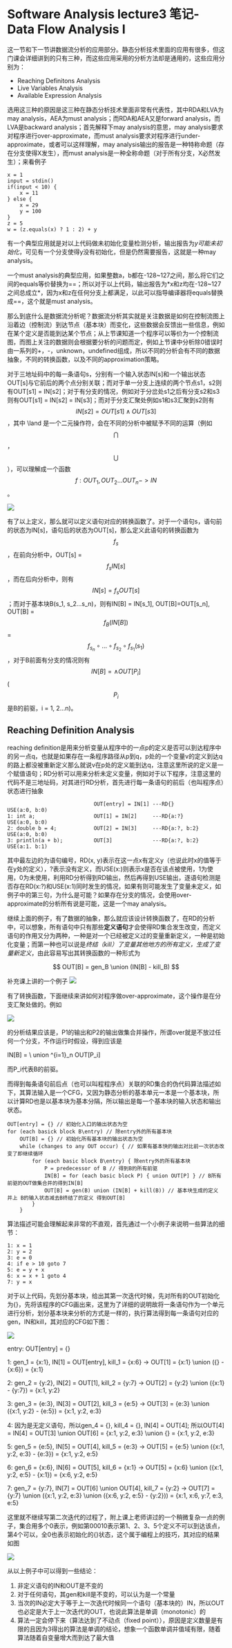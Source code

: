 # Software Analysis lecture3 笔记-Data Flow Analysis I

这一节和下一节讲数据流分析的应用部分。静态分析技术里面的应用有很多，但这门课会详细讲到的只有三种，而这些应用采用的分析方法却是通用的，这些应用分别为：

+ Reaching Definitons Analysis
+ Live Variables Analysis
+ Available Expression Analysis

选用这三种的原因是这三种在静态分析技术里面非常有代表性，其中RDA和LVA为may analysis，AEA为must analysis；而RDA和AEA又是forward analysis，而LVA是backward analysis；首先解释下may analysis的意思，may analysis要求对程序进行over-approximate，而must analysis要求对程序进行under-approximate，或者可以这样理解，may analysis输出的报告是一种特称命题（存在分支使得X发生），而must analysis是一种全称命题（对于所有分支，X必然发生）；来看例子

```
x = 1
input = stdin()
if(input < 10) {
    x = 11 
} else {
    x = 29
    y = 100
}
z = 5
w = (z.equals(x) ? 1 : 2) + y
```

有一个典型应用就是对以上代码做未初始化变量检测分析，输出报告为*y可能未初始化*，可见有一个分支使得y没有初始化，但是仍然需要报告，这就是一种may analysis。

一个must analysis的典型应用，如果整数a，b都在-128~127之间，那么将它们之间的equals等价替换为==；所以对于以上代码，输出报告为*x和z均在-128~127之间总成立*，因为x和z在任何分支上都满足，以此可以指导编译器将equals替换成==，这个就是must analysis。

那么到底什么是数据流分析呢？数据流分析其实就是关注数据是如何在控制流图上沿着边（控制流）到达节点（基本块）而变化，这些数据会反馈出一些信息，例如在某个定义是否能到达某个节点；从上节课知道一个程序可以等价为一个控制流图，而图上关注的数据则会根据要分析的问题而定，例如上节课中分析除0错误时由一系列的+，-，unknown，undefined组成，所以不同的分析会有不同的数据抽象，不同的转换函数，以及不同的approximation策略。

对于三地址码中的每一条语句s，分别有一个输入状态IN[s]和一个输出状态OUT[s]与它前后的两个点分别关联；而对于单一分支上连续的两个节点s1，s2则有OUT[s1] = IN[s2]；对于有分支的情况，例如对于分岔处s1之后有分支s2和s3则有OUT[s1] = IN[s2] = IN[s3]；而对于分支汇聚处例如s1和s3汇聚到s2则有 $$ IN[s2] = OUT[s1] \land OUT[s3] $$ ，其中 \land 是一个二元操作符，会在不同的分析中被赋予不同的运算（例如 $$ \bigcap $$ ，$$ \bigcup $$ ），可以理解成一个函数 $$ f:OUT_1, OUT_2 ... OUT_n-> IN $$ 。

![](20200416220339.jpg)

有了以上定义，那么就可以定义语句对应的转换函数了。对于一个语句s，语句前的状态为IN[s]，语句后的状态为OUT[s]，那么定义此语句的转换函数为 $$ f_s $$ ，在前向分析中，OUT[s] = $$ f_s IN[s] $$ ，而在后向分析中，则有 $$ IN[s] = f_s OUT[s] $$；而对于基本块B(s_1, s_2...s_n)，则有IN[B] = IN[s_1], OUT[B]=OUT[s_n], OUT[B] = $$ f_B (IN[B]) $$ = $$ f_s_n \circ ... \circ f_s_2 \circ f_s_1 (s_1) $$ ，对于B前面有分支的情况则有 $$ IN[B] = \land OUT[P_i] $$ ( $$ P_i $$ 是B的前驱，i = 1, 2...n)。

## Reaching Definition Analysis

reaching definition是用来分析变量从程序中的一点p的定义是否可以到达程序中的另一点q，也就是如果存在一条程序路径从p到q，p处的一个变量v的定义到达q的路上都没被重新定义那么就说v在p处的定义能到达q，注意这里所说的定义是一个赋值语句；RD分析可以用来分析未定义变量，例如对于以下程序，注意这里的代码不是三地址码，对其进行RD分析，首先进行每一条语句的前后（也叫程序点）状态进行抽象

```
                            OUT[entry] = IN[1] ---RD{}             USE(a:0, b:0)
1: int a;                   OUT[1] = IN[2]     ---RD{a:?}          USE(a:0, b:0)
2: double b = 4;            OUT[2] = IN[3]     ---RD{a:?, b:2}     USE(a:0, b:0)
3: println(a + b);          OUT[3]             ---RD{a:?, b:2}     USE(a:1. b:1)
```

其中最左边的为语句编号，RD(x, y)表示在这一点x有定义y（也说此时x的值等于在y处的定义），?表示没有定义，而USE(x:)则表示x是否在该点被使用，1为使用，0为未使用，利用RD分析得到RD输出，然后再得到USE输出，逐语句检测是否存在RD(x:?)和USE(x:1)同时发生的情况，如果有则可能发生了变量未定义，如例子中的第三句，为什么是可能？如果存在分支的情况，会使用over-approximate的分析所有说是可能，这是一个may analysis。

继续上面的例子，有了数据的抽象，那么就应该设计转换函数了，在RD的分析中，可以想象，所有语句中只有那些**定义语句**才会使得RD集合发生改变，而定义语句的作用又分为两种，一种是对一个已经被定义过的变量重新定义，一种是初始化变量；而第一种也可以说是*终结（kill）了变量其他地方的所有定义，生成了变量新定义*，由此容易写出其转换函数的一种形式为

$$ OUT[B] = gen_B \union (IN[B] - kill_B) $$

补充课上讲的一个例子
![](20200418141324.jpg)

有了转换函数，下面继续来讲如何对程序做over-approximate，这个操作是在分支汇聚处做的。例如

![](20200418141705.jpg)

的分析结果应该是，P1的输出和P2的输出做集合并操作，所谓over就是不放过任何一个分支，不作运行时假设，得到应该是

IN[B] = \ union ^{i=1}_n OUT[P_i]

而P_i代表B的前驱。

而得到每条语句前后点（也可以叫程程序点）关联的RD集合的伪代码算法描述如下，其算法输入是一个CFG，又因为静态分析的基本单元一本是一个基本块，所以计算RD也是以基本块为基本分隔，所以输出是每一个基本块的输入状态和输出状态。

```
OUT[entry] = {} // 初始化入口的输出状态为空
for (each basick block B\entry) // 除entry外的所有基本块
    OUT[B] = {} // 初始化所有基本块的输出状态为空
    while (changes to any OUT occur) { // 如果有基本快的输出对比前一次状态改变了即继续循环
        for (each basic block B\entry) { 除entry外的所有基本块
            P = predecessor of B // 得到B的所有前驱
            IN[B] = for (each basic block P) { union OUT[P] } // B所有前驱的OUT做集合并的得到IN[B]
            OUT[B] = gen(B) union (IN[B] + kill(B)) // 基本块生成的定义 并上 B的输入状态减去B终结了的定义 得到OUT[B]
        }
    }
```

算法描述可能会理解起来非常的不直观，首先通过一个小例子来说明一些算法的细节：

```
1: x = 1                
2: y = 2
3: e = 0
4: if e > 10 goto 7
5: e = y + x
6: x = x + 1 goto 4
7: y = x 
```

对于以上代码，先划分基本块，给出其第一次迭代时候，先对所有的OUT初始化为{}，先将该程序的CFG画出来，这里为了详细的说明故将一条语句作为一个单元进行分析，划分基本块来分析的方式是一样的，执行算法得到每一条语句对应的gen，IN和kill，其对应的CFG如下图：

![](20200818180425.jpg)


entry: OUT[entry] = {}

1: gen_1 = {x:1}, IN[1] = OUT[entry], kill_1 = {x:6} -> OUT[1] = {x:1} \union ({} - {x:6}) = {x:1}

2: gen_2 = {y:2}, IN[2] = OUT[1], kill_2 = {y:7} -> OUT[2] = {y:2} \union ({x:1} - {y:7}) = {x:1, y:2}

3: gen_3 = {e:3}, IN[3] = OUT[2], kill_3 = {e:5} -> OUT[3] = {e:3} \union ({x:1, y:2} - {e:5}) = {x:1, y:2, e:3}

4: 因为是无定义语句，所以gen_4 = {}, kill_4 = {}, IN[4] = OUT[4]; 所以OUT[4] = IN[4] = OUT[3] \union OUT[6] = {x:1, y:2, e:3} \union {} = {x:1, y:2, e:3}

5: gen_5 = {e:5}, IN[5] = OUT[4], kill_5 = {e:3} -> OUT[5] = {e:5} \union ({x:1, y:2, e:3} - {e:3}) = {x:1, y:2, e:5}

6: gen_6 = {x:6}, IN[6] = OUT[5], kill_6 = {x:1} -> OUT[5] = {x:6} \union ({x:1, y:2, e:5} - {x:1}) = {x:6, y:2, e:5}

7: gen_7 = {y:7}, IN[7] = OUT[6] \union OUT[4], kill_7 = {y:2} -> OUT[7] = {y:7} \union ({x:1, y:2, e:3} \union ({x:6, y:2, e:5} - {y:2})) = {x:1, x:6, y:7, e:3, e:5}

这里就不继续写第二次迭代的过程了，附上课上老师讲过的一个稍微复杂一点的例子，集合用多个0表示，例如第00010表示第1、2、3、5个定义不可以到达该点，第4个可以，全0也表示初始化的{}状态，这个属于编程上的技巧，其对应的结果如图

 ![](20200418185611.jpg)

从以上例子中可以得到一些结论：

1. 非定义语句的IN和OUT是不变的
2. 对于任何语句，其gen和kill是不变的，可以认为是一个常量
3. 当次的IN必定大于等于上一次迭代时候同一个语句（基本块的）IN，所以OUT也必定是大于上一次迭代的OUT，也说此算法是单调（monotonic）的
4. 算法一定会停下来（算法达到了不动点（fixed point）），原因是定义数量是有限的且因为3得出的算法是单调的结论，想象一个函数单调并值域有限，随着算法随着自变量增大而到达了最大值
